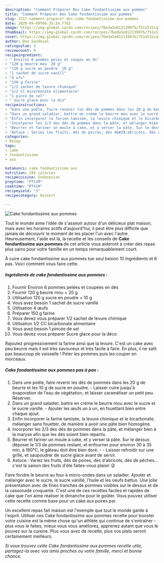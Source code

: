 ```yaml
---
description: "Comment Préparer Des Cake fondantissime aux pommes"
title: "Comment Préparer Des Cake fondantissime aux pommes"
slug: 3217-comment-preparer-des-cake-fondantissime-aux-pommes
date: 2020-09-09T06:35:24.776Z
image: https://img-global.cpcdn.com/recipes/7beda5e01213997b/751x532cq70/cake-fondantissime-aux-pommes-photo-principale-de-la-recette.jpg
thumbnail: https://img-global.cpcdn.com/recipes/7beda5e01213997b/751x532cq70/cake-fondantissime-aux-pommes-photo-principale-de-la-recette.jpg
cover: https://img-global.cpcdn.com/recipes/7beda5e01213997b/751x532cq70/cake-fondantissime-aux-pommes-photo-principale-de-la-recette.jpg
author: Don Sandoval
ratingvalue: 3
reviewcount: 9
recipeingredient:
- " Environ 6 pommes peles et coupes en ds"
- "120 g beurre mou  20 g"
- "120 g sucre en poudre  10 g"
- "1 sachet de sucre vanill"
- "4 ufs"
- "150 g farine"
- "1/2 sachet de levure chimique"
- "1/2 CC bicarbonate alimentaire"
- "1 pince de sel"
- " Sucre glace pour la dco"
recipeinstructions:
- "Dans une poêle, faire revenir les dés de pommes dans les 20 g de beurre et les 10 g de sucre en poudre. Laisser cuire jusqu&#39;à évaporation de l&#39;eau de végétation, et laisser caraméliser un petit peu. Réserver."
- "Dans un grand saladier, battre en crème le beurre mou avec le sucre et le sucre vanillé. Ajouter les œufs un à un, en fouettant bien entre chaque ajout."
- "Enfin incorporer la farine tamisée, la levure chimique et le bicarbonate. mélanger sans fouetter, de manière à avoir une pâte bien homogène."
- "Incorporer les 2/3 des dés de pommes dans la pâte, et mélanger bien à la maryse afin que les dés soient bien répartis."
- "Beurrer et fariner un moule à cake, et y verser la pâte. Sur le dessus déposer le 1/3 de pommes restant, et enfourner pour environ 30 à 35 min, à 180°C, le gâteau doit être bien doré.  Laisser refroidir sur une grille, et saupoudrer de sucre glace avant de servir."
- "Astuce : Variez les fruits, dés de poires, dés d&#39;abricots, dés de pêches... c&#39;est la saison des fruits d&#39;éte faites-vous plaisir 😜"
categories:
- Resep
tags:
- cake
- fondantissime
- aux

katakunci: cake fondantissime aux 
nutrition: 284 calories
recipecuisine: Indonesian
preptime: "PT13M"
cooktime: "PT41M"
recipeyield: "3"
recipecategory: Dessert

---
```



![Cake fondantissime aux pommes](https://img-global.cpcdn.com/recipes/7beda5e01213997b/751x532cq70/cake-fondantissime-aux-pommes-photo-principale-de-la-recette.jpg)

Tout le monde aime l'idée de s'asseoir autour d'un délicieux plat maison, mais avec les horaires actifs d'aujourd'hui, il peut être plus difficile que jamais de découvrir le moment de les placer l'un avec l'autre. Heureusement, l'aide est là, la recette et les conseils de <strong> Cake fondantissime aux pommes </strong> de cet article vous aideront à créer des repas plus sains pour votre famille en un temps remarquablement court.

<!--inarticleads1-->

À cuire cake fondantissime aux pommes tue seul besion 10 Ingrédients et 6 pas. Voici comment vous faire cette.

##### Ingrédients de cake fondantissime aux pommes :

1. Fournir  Environ 6 pommes pelées et coupées en dés
1. Fournir 120 g beurre mou + 20 g
1. Utilisation 120 g sucre en poudre + 10 g
1. Vous avez besoin 1 sachet de sucre vanillé
1. Utilisation 4 œufs
1. Préparer 150 g farine
1. Vous devez vous préparer 1/2 sachet de levure chimique
1. Utilisation 1/2 CC bicarbonate alimentaire
1. Vous avez besoin 1 pincée de sel
1. Vous devez vous préparer  Sucre glace pour la déco


Rajoutez progressivement la farine ainsi que la levure. C&#39;est un cake avec peu beurre mais il est très savoureux et très facile à faire. En plus, il ne salit pas beaucoup de vaisselle ! Peler les pommes puis les couper en morceaux. 

<!--inarticleads2-->

##### Cake fondantissime aux pommes pas à pas :

1. Dans une poêle, faire revenir les dés de pommes dans les 20 g de beurre et les 10 g de sucre en poudre. - Laisser cuire jusqu&#39;à évaporation de l&#39;eau de végétation, et laisser caraméliser un petit peu. Réserver.
1. Dans un grand saladier, battre en crème le beurre mou avec le sucre et le sucre vanillé. - Ajouter les œufs un à un, en fouettant bien entre chaque ajout.
1. Enfin incorporer la farine tamisée, la levure chimique et le bicarbonate. mélanger sans fouetter, de manière à avoir une pâte bien homogène.
1. Incorporer les 2/3 des dés de pommes dans la pâte, et mélanger bien à la maryse afin que les dés soient bien répartis.
1. Beurrer et fariner un moule à cake, et y verser la pâte. Sur le dessus déposer le 1/3 de pommes restant, et enfourner pour environ 30 à 35 min, à 180°C, le gâteau doit être bien doré. -  - Laisser refroidir sur une grille, et saupoudrer de sucre glace avant de servir.
1. Astuce : Variez les fruits, dés de poires, dés d&#39;abricots, dés de pêches... c&#39;est la saison des fruits d&#39;éte faites-vous plaisir 😜


Faire fondre le beurre au four à micro-ondes dans un saladier. Ajouter et mélanger avec le sucre, le sucre vanillé, l&#39;huile et les oeufs battus. Une jolie présentation avec de fines tranches de pommes visibles sur le dessus et de la cassonade croquante. C&#39;est une de ces recettes faciles et rapides de cake que l&#39;on aime réaliser le dimanche pour le goûter. Vous pouvez utiliser cette recette comme base pour un cake aux poires par. 

<!--inarticleads1-->

<p>
Un excellent repas fait maison est l'exemple que tout le monde garde à l'esprit. Utiliser ces Cake fondantissime aux pommes recette pour booster votre cuisine est la même chose qu'un athlète qui continue de s'entraîner - plus vous le faites, mieux vous vous améliorez, apprenez autant que vous le pouvez sur la cuisine. Plus vous avez de recette, plus vos plats seront certainement meilleurs.
</p>

<p>
<i>Si vous trouvez cette Cake fondantissime aux pommes recette utile, partagez-la avec vos amis proches ou votre famille, merci et bonne chance.</i>
</p>
